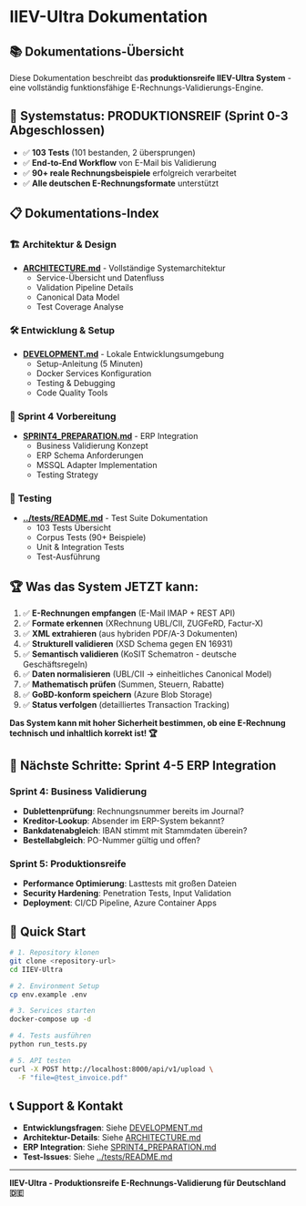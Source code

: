# IIEV-Ultra Dokumentation

## 📚 Dokumentations-Übersicht

Diese Dokumentation beschreibt das **produktionsreife IIEV-Ultra System** - eine vollständig funktionsfähige E-Rechnungs-Validierungs-Engine.

## 🚀 Systemstatus: **PRODUKTIONSREIF** (Sprint 0-3 Abgeschlossen)

- ✅ **103 Tests** (101 bestanden, 2 übersprungen)
- ✅ **End-to-End Workflow** von E-Mail bis Validierung
- ✅ **90+ reale Rechnungsbeispiele** erfolgreich verarbeitet
- ✅ **Alle deutschen E-Rechnungsformate** unterstützt

## 📋 Dokumentations-Index

### 🏗️ **Architektur & Design**
- **[ARCHITECTURE.md](./ARCHITECTURE.md)** - Vollständige Systemarchitektur
  - Service-Übersicht und Datenfluss
  - Validation Pipeline Details
  - Canonical Data Model
  - Test Coverage Analyse

### 🛠️ **Entwicklung & Setup**
- **[DEVELOPMENT.md](./DEVELOPMENT.md)** - Lokale Entwicklungsumgebung
  - Setup-Anleitung (5 Minuten)
  - Docker Services Konfiguration
  - Testing & Debugging
  - Code Quality Tools

### 🎯 **Sprint 4 Vorbereitung**
- **[SPRINT4_PREPARATION.md](./SPRINT4_PREPARATION.md)** - ERP Integration
  - Business Validierung Konzept
  - ERP Schema Anforderungen
  - MSSQL Adapter Implementation
  - Testing Strategy

### 🧪 **Testing**
- **[../tests/README.md](../tests/README.md)** - Test Suite Dokumentation
  - 103 Tests Übersicht
  - Corpus Tests (90+ Beispiele)
  - Unit & Integration Tests
  - Test-Ausführung

## 🏆 Was das System JETZT kann:

1. ✅ **E-Rechnungen empfangen** (E-Mail IMAP + REST API)
2. ✅ **Formate erkennen** (XRechnung UBL/CII, ZUGFeRD, Factur-X)
3. ✅ **XML extrahieren** (aus hybriden PDF/A-3 Dokumenten)
4. ✅ **Strukturell validieren** (XSD Schema gegen EN 16931)
5. ✅ **Semantisch validieren** (KoSIT Schematron - deutsche Geschäftsregeln)
6. ✅ **Daten normalisieren** (UBL/CII → einheitliches Canonical Model)
7. ✅ **Mathematisch prüfen** (Summen, Steuern, Rabatte)
8. ✅ **GoBD-konform speichern** (Azure Blob Storage)
9. ✅ **Status verfolgen** (detailliertes Transaction Tracking)

**Das System kann mit hoher Sicherheit bestimmen, ob eine E-Rechnung technisch und inhaltlich korrekt ist! 🏆**

## 🎯 Nächste Schritte: Sprint 4-5 ERP Integration

### Sprint 4: Business Validierung
- **Dublettenprüfung**: Rechnungsnummer bereits im Journal?
- **Kreditor-Lookup**: Absender im ERP-System bekannt?
- **Bankdatenabgleich**: IBAN stimmt mit Stammdaten überein?
- **Bestellabgleich**: PO-Nummer gültig und offen?

### Sprint 5: Produktionsreife
- **Performance Optimierung**: Lasttests mit großen Dateien
- **Security Hardening**: Penetration Tests, Input Validation
- **Deployment**: CI/CD Pipeline, Azure Container Apps

## 🔧 Quick Start

```bash
# 1. Repository klonen
git clone <repository-url>
cd IIEV-Ultra

# 2. Environment Setup
cp env.example .env

# 3. Services starten
docker-compose up -d

# 4. Tests ausführen
python run_tests.py

# 5. API testen
curl -X POST http://localhost:8000/api/v1/upload \
  -F "file=@test_invoice.pdf"
```

## 📞 Support & Kontakt

- **Entwicklungsfragen**: Siehe [DEVELOPMENT.md](./DEVELOPMENT.md)
- **Architektur-Details**: Siehe [ARCHITECTURE.md](./ARCHITECTURE.md)
- **ERP Integration**: Siehe [SPRINT4_PREPARATION.md](./SPRINT4_PREPARATION.md)
- **Test-Issues**: Siehe [../tests/README.md](../tests/README.md)

---

**IIEV-Ultra - Produktionsreife E-Rechnungs-Validierung für Deutschland 🇩🇪**
